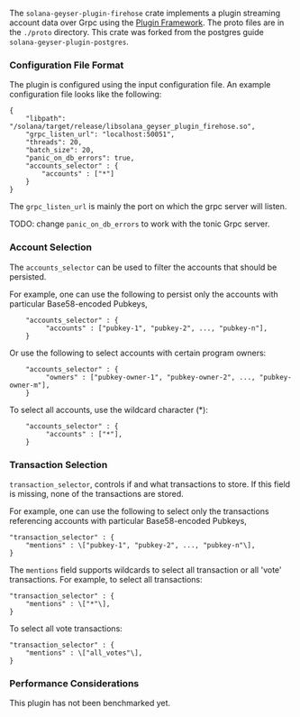 The `solana-geyser-plugin-firehose` crate implements a plugin streaming
account data over Grpc using the [Plugin Framework](https://docs.solana.com/developing/plugins/geyser-plugins).  The proto files are in the `./proto` directory.  This crate was forked from the postgres guide `solana-geyser-plugin-postgres`.

### Configuration File Format

The plugin is configured using the input configuration file. An example
configuration file looks like the following:

```
{
	"libpath": "/solana/target/release/libsolana_geyser_plugin_firehose.so",
	"grpc_listen_url": "localhost:50051",
	"threads": 20,
	"batch_size": 20,
	"panic_on_db_errors": true,
	"accounts_selector" : {
		"accounts" : ["*"]
	}
}
```
The `grpc_listen_url` is mainly the port on which the grpc server will listen.

TODO: change `panic_on_db_errors` to work with the tonic Grpc server.


### Account Selection

The `accounts_selector` can be used to filter the accounts that should be persisted.

For example, one can use the following to persist only the accounts with particular
Base58-encoded Pubkeys,

```
    "accounts_selector" : {
         "accounts" : ["pubkey-1", "pubkey-2", ..., "pubkey-n"],
    }
```

Or use the following to select accounts with certain program owners:

```
    "accounts_selector" : {
         "owners" : ["pubkey-owner-1", "pubkey-owner-2", ..., "pubkey-owner-m"],
    }
```

To select all accounts, use the wildcard character (*):

```
    "accounts_selector" : {
         "accounts" : ["*"],
    }
```

### Transaction Selection

`transaction_selector`, controls if and what transactions to store.
If this field is missing, none of the transactions are stored.

For example, one can use the following to select only the transactions
referencing accounts with particular Base58-encoded Pubkeys,

```
"transaction_selector" : {
    "mentions" : \["pubkey-1", "pubkey-2", ..., "pubkey-n"\],
}
```

The `mentions` field supports wildcards to select all transaction or
all 'vote' transactions. For example, to select all transactions:

```
"transaction_selector" : {
    "mentions" : \["*"\],
}
```

To select all vote transactions:

```
"transaction_selector" : {
    "mentions" : \["all_votes"\],
}
```



### Performance Considerations

This plugin has not been benchmarked yet.